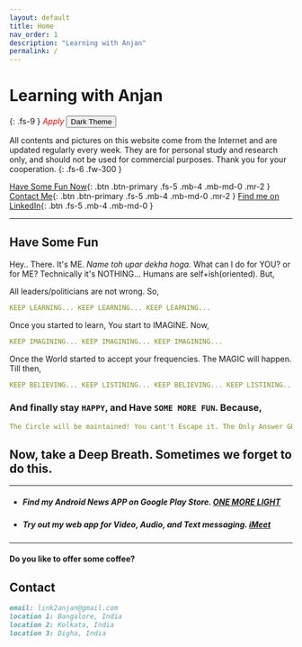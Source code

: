 ```yaml
---
layout: default
title: Home
nav_order: 1
description: "Learning with Anjan"
permalink: /
---
```


# Learning with Anjan
{: .fs-9 }
<span style="color:red"> *Apply* </span>
<button class="btn js-toggle-dark-mode btn-primary">Dark Theme</button>

All contents and pictures on this website come from the Internet and are updated regularly every week. They are for personal study and research only, and should not be used for commercial purposes. Thank you for your cooperation. 
{: .fs-6 .fw-300 }

[Have Some Fun Now](#have-some-fun){: .btn .btn-primary .fs-5 .mb-4 .mb-md-0 .mr-2 } [Contact Me](#contact){: .btn .btn-primary .fs-5 .mb-4 .mb-md-0 .mr-2 } [Find me on LinkedIn](https://www.linkedin.com/in/link2anjan/){: .btn .fs-5 .mb-4 .mb-md-0 }


---

## Have Some Fun

Hey.. There. It's ME. *Name toh upar dekha hoga.* What can I do for YOU? or for ME? Technically it's NOTHING... Humans are self+ish(oriented). But,

All leaders/politicians are not wrong. So,

```yaml
KEEP LEARNING... KEEP LEARNING... KEEP LEARNING...
```

Once you started to learn, You start to IMAGINE. Now, 

```yaml
KEEP IMAGINING... KEEP IMAGINING... KEEP IMAGINING...
```

Once the World started to accept your frequencies. The MAGIC will happen. Till then,

```yaml
KEEP BELIEVING... KEEP LISTINING... KEEP BELIEVING... KEEP LISTINING...   
```
    
<script>
const toggleDarkMode = document.querySelector('.js-toggle-dark-mode');

    var allcookies = document.cookie;
    cookiearray = allcookies.split(';');
    for(var i=0; i<cookiearray.length; i++) {
        var name = cookiearray[i].split('=')[0];
        var value = cookiearray[i].split('=')[1];
        if(name.trim() == 'theme'){
            if(value.trim() == "dark"){
                toggleDarkMode.textContent = 'Light Theme';
            }else{
                toggleDarkMode.textContent = 'Dark Theme';
            }
            break;
        }
    }

jtd.addEvent(toggleDarkMode, 'click', function(){
  if (jtd.getTheme() === 'dark') {
    jtd.setTheme('light');
    document.cookie = 'theme=' + 'light';
    toggleDarkMode.textContent = 'Dark Theme';
  } else {
    jtd.setTheme('dark');
    document.cookie = 'theme=' + 'dark';
    toggleDarkMode.textContent = 'Light Theme';
  }
});
</script>

### And finally stay `HAPPY`, and Have `SOME MORE FUN`.   Because,

```yaml
The Circle will be maintained! You cant't Escape it. The Only Answer GOD Knows OR made by someone. 
```

## Now, take a Deep Breath. Sometimes we forget to do this.
---

* ##### Find my Android News APP on Google Play Store. [ONE MORE LIGHT](https://play.google.com/store/apps/details?id=io.oneMoreLightOpen.starter)

* ##### Try out my web app for Video, Audio, and Text messaging. [iMeet](https://github.com/link2anjan/iMeet/blob/main/README.md) 
---
#### Do you like to offer some coffee? 

## Contact
```markdown
email: link2anjan@gmail.com
location 1: Bangalore, India
location 2: Kolkata, India
location 3: Digha, India
```